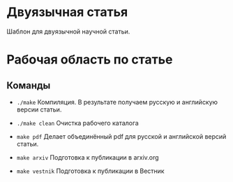 # Двуязычная статья #

Шаблон для двуязычной научной статьи.

# Рабочая область по статье #

## Команды ##

* `./make`
Компиляция. В результате получаем русскую и английскую версии статьи.

* `./make clean`
Очистка рабочего каталога

* `make pdf`
Делает объединённый pdf для русской и английской версий статьи.

* `make arxiv`
Подготовка к публикации в arxiv.org

* `make vestnik`
Подготовка к публикации в Вестник




